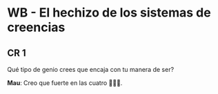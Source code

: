 # WB - El hechizo de los sistemas de creencias

## CR 1

Qué tipo de genio crees que encaja con tu manera de ser?

**Mau**: Creo que fuerte en las cuatro 🤷🏻‍♂️.
<!-- **Tin**: -->
<!-- **Tete**: -->